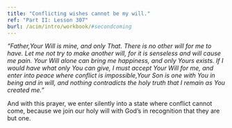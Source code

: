 ```yaml
---
title: "Conflicting wishes cannot be my will."
ref: "Part II: Lesson 307"
burl: /acim/intro/workbook/#secondcoming
---
```


*“Father,Your Will is mine, and only That. There is no other will for me
to have. Let me not try to make another will, for it is senseless and
will cause me pain. Your Will alone can bring me happiness, and only
Yours exists. If I would have what only You can give, I must accept Your
Will for me, and enter into peace where conflict is impossible,Your Son
is one with You in being and in will, and nothing contradicts the holy
truth that I remain as You created me.”*

And with this prayer, we enter silently into a state where conflict
cannot come, because we join our holy will with God’s in recognition
that they are but one.

